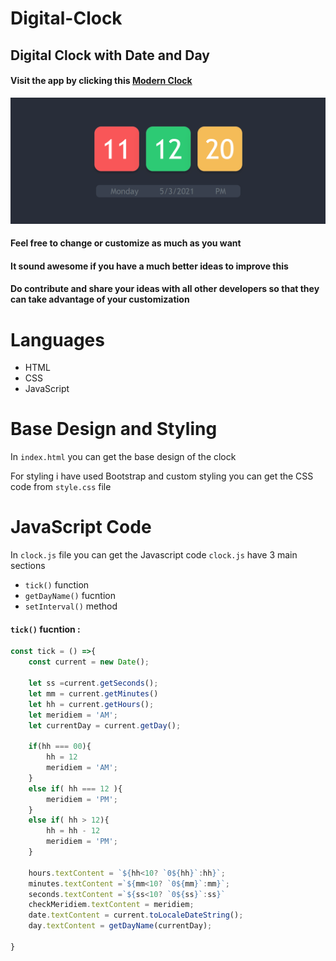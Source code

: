 # Digital-Clock
## Digital Clock with Date and Day
#### Visit the app by clicking this [Modern Clock](https://moderndigitalclock.netlify.app/)
![](gif/dc.gif)

#### Feel free to change or customize as much as you want
#### It sound awesome if you have a much better ideas to improve this
#### Do contribute and share your ideas with all other developers so that they can take advantage of your customization

Languages
================
- HTML
- CSS
- JavaScript

Base Design and Styling
================
In `index.html` you can get the base design of the clock

For styling i have used Bootstrap and custom styling you can get the CSS code from `style.css` file

JavaScript Code
================

In `clock.js` file you can get the Javascript code
`clock.js` have 3 main sections

- `tick()` function
- `getDayName()` fucntion
- `setInterval()` method

#### `tick()` fucntion :

```js
const tick = () =>{
    const current = new Date();
    
    let ss =current.getSeconds();
    let mm = current.getMinutes()
    let hh = current.getHours();
    let meridiem = 'AM';
    let currentDay = current.getDay();

    if(hh === 00){
        hh = 12
        meridiem = 'AM';
    }
    else if( hh === 12 ){
        meridiem = 'PM';
    }
    else if( hh > 12){
        hh = hh - 12
        meridiem = 'PM';
    }

    hours.textContent = `${hh<10? `0${hh}`:hh}`;
    minutes.textContent =`${mm<10? `0${mm}`:mm}`;
    seconds.textContent =`${ss<10? `0${ss}`:ss}`
    checkMeridiem.textContent = meridiem;
    date.textContent = current.toLocaleDateString();
    day.textContent = getDayName(currentDay);
    
}

```

